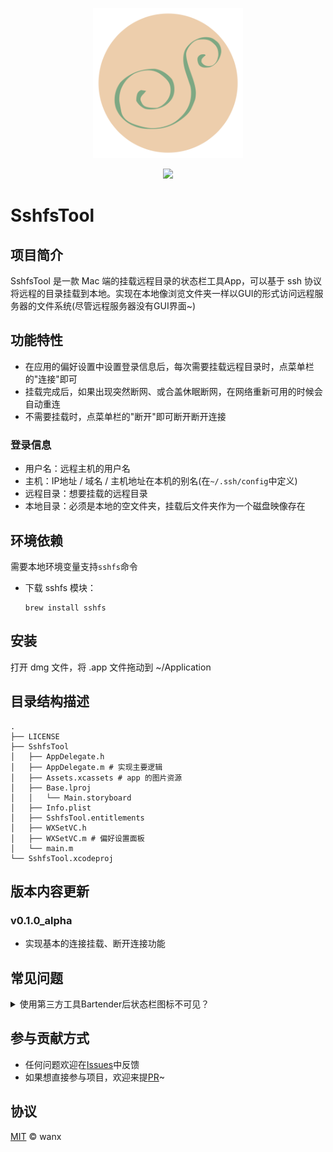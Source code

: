 <p align="center">
  <img src="https://github.com/stayupchampion/SshfsTool/blob/master/SshfsTool/Assets.xcassets/AppIcon.appiconset/SshTool_512x2.png?raw=true" width=240 />
</p>
<p align="center">
	<a href="https://github.com/stayupchampion/SshfsTool/blob/master/LICENSE">
		<img src="https://img.shields.io/github/license/stayupchampion/SshfsTool"/>
    </a>
</p>






# SshfsTool

## 项目简介

SshfsTool 是一款 Mac 端的挂载远程目录的状态栏工具App，可以基于 ssh 协议将远程的目录挂载到本地。实现在本地像浏览文件夹一样以GUI的形式访问远程服务器的文件系统(尽管远程服务器没有GUI界面~)



## 功能特性

- 在应用的偏好设置中设置登录信息后，每次需要挂载远程目录时，点菜单栏的"连接"即可
- 挂载完成后，如果出现突然断网、或合盖休眠断网，在网络重新可用的时候会自动重连
- 不需要挂载时，点菜单栏的"断开"即可断开断开连接

### 登录信息

- 用户名：远程主机的用户名
- 主机：IP地址 / 域名 / 主机地址在本机的别名(在`~/.ssh/config`中定义)
- 远程目录：想要挂载的远程目录
- 本地目录：必须是本地的空文件夹，挂载后文件夹作为一个磁盘映像存在



## 环境依赖

需要本地环境变量支持`sshfs`命令

- 下载 sshfs 模块：

	```shell
	brew install sshfs
	```



## 安装

打开 dmg 文件，将 .app 文件拖动到 ~/Application



## 目录结构描述

```shell
.
├── LICENSE
├── SshfsTool
│   ├── AppDelegate.h
│   ├── AppDelegate.m # 实现主要逻辑
│   ├── Assets.xcassets # app 的图片资源
│   ├── Base.lproj
│   │   └── Main.storyboard
│   ├── Info.plist
│   ├── SshfsTool.entitlements
│   ├── WXSetVC.h
│   ├── WXSetVC.m # 偏好设置面板
│   └── main.m
└── SshfsTool.xcodeproj
```



## 版本内容更新

### v0.1.0_alpha

- 实现基本的连接挂载、断开连接功能



## 常见问题

<details>
<summary>使用第三方工具Bartender后状态栏图标不可见？</summary><br>
    <pre><p>1. 在Bartender的偏好设置中设置SshfsTool为始终可见。</p></pre>
    <pre><p>2. 有可能是执行本应用时使用root权限，但是bartender是用户权限运行的。<br>	此情况通过设置Sshfs.app的权限为777来解决。</p></pre>
    <pre><p>3. 如果显示Bartender无法控制应用程序SshfsTool。<br>	先退出Bartender，按住cmd键同时拖动状态栏上显示出来的SshfsTool图标到一个合适的地方。<br>	再重启Bartender，之后Bartender就会放弃对Sshfs的控制。</p></pre>
    <pre><p><a href="https://www.macbartender.com/help/knowledge-base.html">更多来自Bartender官方的帮助</a></p></pre>
</details>


## 参与贡献方式

- 任何问题欢迎在[Issues](https://github.com/stayupchampion/SshfsTool/issues)中反馈
- 如果想直接参与项目，欢迎来提[PR](https://github.com/stayupchampion/SshfsTool/pulls)~



## 协议

[MIT](https://github.com/stayupchampion/SshfsTool/blob/master/LICENSE) &copy; wanx